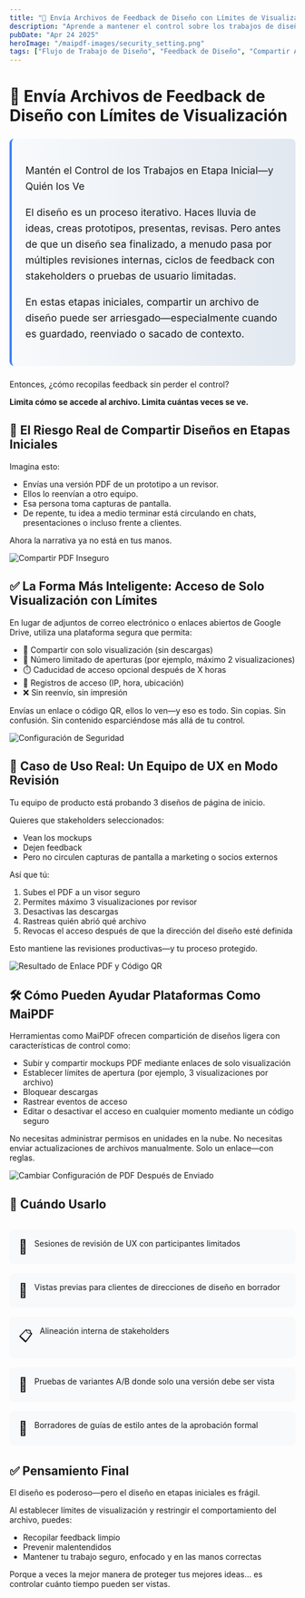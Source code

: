 ```yaml
---
title: "🎨 Envía Archivos de Feedback de Diseño con Límites de Visualización"
description: "Aprende a mantener el control sobre los trabajos de diseño en etapas iniciales estableciendo límites de visualización en los archivos compartidos. Perfecto para recopilar feedback mientras evitas la distribución no autorizada."
pubDate: "Apr 24 2025"
heroImage: "/maipdf-images/security_setting.png"
tags: ["Flujo de Trabajo de Diseño", "Feedback de Diseño", "Compartir Archivos", "Protección de Diseño"]
---
```


# 🎨 Envía Archivos de Feedback de Diseño con Límites de Visualización

<div class="intro-panel">
  <p>Mantén el Control de los Trabajos en Etapa Inicial—y Quién los Ve</p>
  <p>El diseño es un proceso iterativo. Haces lluvia de ideas, creas prototipos, presentas, revisas. Pero antes de que un diseño sea finalizado, a menudo pasa por múltiples revisiones internas, ciclos de feedback con stakeholders o pruebas de usuario limitadas.</p>
  <p>En estas etapas iniciales, compartir un archivo de diseño puede ser arriesgado—especialmente cuando es guardado, reenviado o sacado de contexto.</p>
</div>

Entonces, ¿cómo recopilas feedback sin perder el control?

**Limita cómo se accede al archivo. Limita cuántas veces se ve.**

## 🧠 El Riesgo Real de Compartir Diseños en Etapas Iniciales

Imagina esto:

- Envías una versión PDF de un prototipo a un revisor.
- Ellos lo reenvían a otro equipo.
- Esa persona toma capturas de pantalla.
- De repente, tu idea a medio terminar está circulando en chats, presentaciones o incluso frente a clientes.

Ahora la narrativa ya no está en tus manos.

![Compartir PDF Inseguro](/maipdf-images/send_pdf_link_on_instant_mesenger.png)

## ✅ La Forma Más Inteligente: Acceso de Solo Visualización con Límites

En lugar de adjuntos de correo electrónico o enlaces abiertos de Google Drive, utiliza una plataforma segura que permita:

- 📄 Compartir con solo visualización (sin descargas)
- 🔢 Número limitado de aperturas (por ejemplo, máximo 2 visualizaciones)
- ⏱️ Caducidad de acceso opcional después de X horas
- 🧭 Registros de acceso (IP, hora, ubicación)
- ❌ Sin reenvío, sin impresión

Envías un enlace o código QR, ellos lo ven—y eso es todo. Sin copias. Sin confusión. Sin contenido esparciéndose más allá de tu control.

![Configuración de Seguridad](/maipdf-images/security_setting.png)

## 🧪 Caso de Uso Real: Un Equipo de UX en Modo Revisión

Tu equipo de producto está probando 3 diseños de página de inicio.

Quieres que stakeholders seleccionados:
- Vean los mockups
- Dejen feedback
- Pero no circulen capturas de pantalla a marketing o socios externos

Así que tú:
1. Subes el PDF a un visor seguro
2. Permites máximo 3 visualizaciones por revisor
3. Desactivas las descargas
4. Rastreas quién abrió qué archivo
5. Revocas el acceso después de que la dirección del diseño esté definida

Esto mantiene las revisiones productivas—y tu proceso protegido.

![Resultado de Enlace PDF y Código QR](/maipdf-images/result_of_pdf_link_and_qr_code.png)

## 🛠 Cómo Pueden Ayudar Plataformas Como MaiPDF

Herramientas como MaiPDF ofrecen compartición de diseños ligera con características de control como:

- Subir y compartir mockups PDF mediante enlaces de solo visualización
- Establecer límites de apertura (por ejemplo, 3 visualizaciones por archivo)
- Bloquear descargas
- Rastrear eventos de acceso
- Editar o desactivar el acceso en cualquier momento mediante un código seguro

No necesitas administrar permisos en unidades en la nube. No necesitas enviar actualizaciones de archivos manualmente. Solo un enlace—con reglas.

![Cambiar Configuración de PDF Después de Enviado](/maipdf-images/pdf_change_setting_after_sent.png)

## 🧩 Cuándo Usarlo

<div class="use-cases">
  <div class="use-case">
    <span class="use-case-icon">🧠</span>
    <p>Sesiones de revisión de UX con participantes limitados</p>
  </div>
  
  <div class="use-case">
    <span class="use-case-icon">🎨</span>
    <p>Vistas previas para clientes de direcciones de diseño en borrador</p>
  </div>
  
  <div class="use-case">
    <span class="use-case-icon">📋</span>
    <p>Alineación interna de stakeholders</p>
  </div>
  
  <div class="use-case">
    <span class="use-case-icon">🧪</span>
    <p>Pruebas de variantes A/B donde solo una versión debe ser vista</p>
  </div>
  
  <div class="use-case">
    <span class="use-case-icon">🧾</span>
    <p>Borradores de guías de estilo antes de la aprobación formal</p>
  </div>
</div>

## ✅ Pensamiento Final

El diseño es poderoso—pero el diseño en etapas iniciales es frágil.

Al establecer límites de visualización y restringir el comportamiento del archivo, puedes:

- Recopilar feedback limpio
- Prevenir malentendidos
- Mantener tu trabajo seguro, enfocado y en las manos correctas

Porque a veces la mejor manera de proteger tus mejores ideas... es controlar cuánto tiempo pueden ser vistas.

<style>
  .intro-panel {
    background: linear-gradient(to right, #f8fafc, #e2e8f0);
    border-left: 4px solid #3b82f6;
    padding: 1.5rem;
    border-radius: 0.5rem;
    margin: 1.5rem 0;
    font-size: 1.1rem;
    line-height: 1.6;
  }
  
  .use-cases {
    display: grid;
    grid-template-columns: repeat(auto-fill, minmax(250px, 1fr));
    gap: 1rem;
    margin: 2rem 0;
  }
  
  .use-case {
    display: flex;
    align-items: flex-start;
    background: #f8f9fa;
    padding: 1rem;
    border-radius: 0.5rem;
  }
  
  .use-case-icon {
    font-size: 1.5rem;
    margin-right: 0.75rem;
  }
  
  .use-case p {
    margin: 0;
  }
</style>